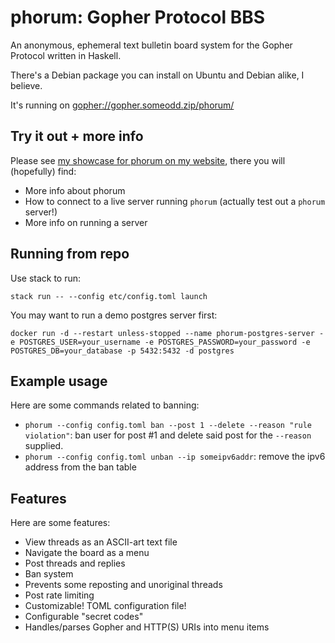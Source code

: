 # phorum: Gopher Protocol BBS

An anonymous, ephemeral text bulletin board system for the Gopher Protocol
written in Haskell.

There's a Debian package you can install on Ubuntu and Debian alike, I believe.

It's running on [gopher://gopher.someodd.zip/phorum/](gopher://gopher.someodd.zip/phorum/)

## Try it out + more info

Please see [my showcase for phorum on my website](https://someodd.github.io/showcase/phorum/),
there you will (hopefully) find:

  * More info about phorum
  * How to connect to a live server running `phorum` (actually test out a `phorum` server!)
  * More info on running a server

## Running from repo

Use stack to run:

```
stack run -- --config etc/config.toml launch
```

You may want to run a demo postgres server first:

```
docker run -d --restart unless-stopped --name phorum-postgres-server -e POSTGRES_USER=your_username -e POSTGRES_PASSWORD=your_password -e POSTGRES_DB=your_database -p 5432:5432 -d postgres
```

## Example usage

Here are some commands related to banning:

  * `phorum --config config.toml ban --post 1 --delete --reason "rule violation"`:
    ban user for post #1 and delete said post for the `--reason` supplied.
  * `phorum --config config.toml unban --ip someipv6addr`: remove the ipv6 address
    from the ban table

## Features

Here are some features:

  * View threads as an ASCII-art text file
  * Navigate the board as a menu
  * Post threads and replies
  * Ban system
  * Prevents some reposting and unoriginal threads
  * Post rate limiting
  * Customizable! TOML configuration file!
  * Configurable "secret codes"
  * Handles/parses Gopher and HTTP(S) URIs into menu items